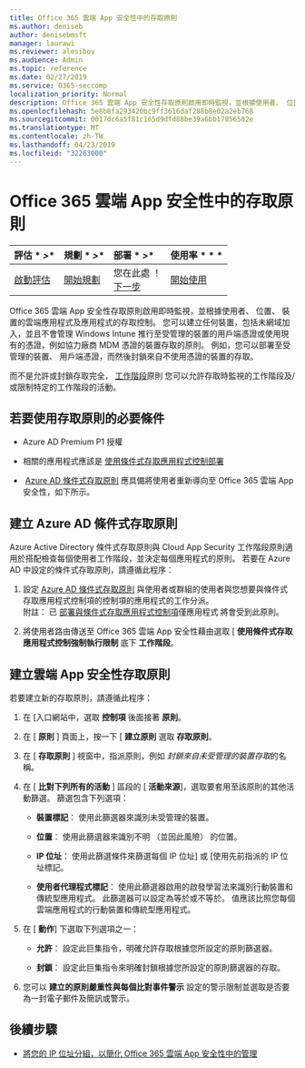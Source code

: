 ```yaml
---
title: Office 365 雲端 App 安全性中的存取原則
ms.author: deniseb
author: denisebmsft
manager: laurawi
ms.reviewer: alesibov
ms.audience: Admin
ms.topic: reference
ms.date: 02/27/2019
ms.service: O365-seccomp
localization_priority: Normal
description: Office 365 雲端 App 安全性存取原則啟用即時監視，並根據使用者、 位置、 裝置的雲端應用程式及應用程式的存取控制。 您可以建立任何裝置，包括未網域加入，並且不會管理 Windows Intune 推行至受管理的裝置的用戶端憑證或使用現有的憑證，例如協力廠商 MDM 憑證的裝置存取的原則。 例如，您可以部署至受管理的裝置、 用戶端憑證，而然後封鎖來自不使用憑證的裝置的存取。
ms.openlocfilehash: 5e8b8fa293420bc9ff3616daf288b8e02a2eb768
ms.sourcegitcommit: 0017dc6a5f81c165d9dfd88be39a6bb17856582e
ms.translationtype: MT
ms.contentlocale: zh-TW
ms.lasthandoff: 04/23/2019
ms.locfileid: "32263000"
---
```

# <a name="access-policies-in-office-365-cloud-app-security"></a>Office 365 雲端 App 安全性中的存取原則

|評估 * *\>**|規劃 * *\>**|部署 * *\>**|使用率 * * *|
|:-----|:-----|:-----|:-----|
|[啟動評估](office-365-cas-overview.md) <br/> |[開始規劃](get-ready-for-office-365-cas.md) <br/> |您在此處 ！  <br/> [下一步](group-your-ip-addresses-in-ocas.md) <br/> |[開始使用](utilization-activities-for-ocas.md) <br/> |

Office 365 雲端 App 安全性存取原則啟用即時監視，並根據使用者、 位置、 裝置的雲端應用程式及應用程式的存取控制。 您可以建立任何裝置，包括未網域加入，並且不會管理 Windows Intune 推行至受管理的裝置的用戶端憑證或使用現有的憑證，例如協力廠商 MDM 憑證的裝置存取的原則。 例如，您可以部署至受管理的裝置、 用戶端憑證，而然後封鎖來自不使用憑證的裝置的存取。

而不是允許或封鎖存取完全， [工作階段](ocas-session-policies.md)原則 您可以允許存取時監視的工作階段及/或限制特定的工作階段的活動。

## <a name="prerequisites-to-using-access-policies"></a>若要使用存取原則的必要條件

- Azure AD Premium P1 授權

- 相關的應用程式應該是 [使用條件式存取應用程式控制部署](https://docs.microsoft.com/en-us/cloud-app-security/proxy-deployment-aad)

-  [Azure AD 條件式存取原則](https://docs.microsoft.com/azure/active-directory/active-directory-conditional-access-azure-portal) 應具備將使用者重新導向至 Office 365 雲端 App 安全性，如下所示。

## <a name="create-an-azure-ad-conditional-access-policy"></a>建立 Azure AD 條件式存取原則

Azure Active Directory 條件式存取原則與 Cloud App Security 工作階段原則適用於搭配檢查每個使用者工作階段，並決定每個應用程式的原則。 若要在 Azure AD 中設定的條件式存取原則，請遵循此程序：

1. 設定 [Azure AD 條件式存取原則](https://docs.microsoft.com/azure/active-directory/active-directory-conditional-access-azure-portal) 與使用者或群組的使用者與您想要與條件式存取應用程式控制項的控制項的應用程式的工作分派。<br>附註： 已 [部署與條件式存取應用程式控制項](https://docs.microsoft.com/cloud-app-security/proxy-deployment-aad)僅應用程式 將會受到此原則。

2. 將使用者路由傳送至 Office 365 雲端 App 安全性藉由選取 [ **使用條件式存取應用程式控制強制執行限制** 底下 **工作階段**。

## <a name="create-a-cloud-app-security-access-policy"></a>建立雲端 App 安全性存取原則

若要建立新的存取原則，請遵循此程序：

1. 在 [入口網站中，選取 **控制項** 後面接著 **原則**。

2. 在 [ **原則** ] 頁面上，按一下 [ **建立原則** 選取 **存取原則**。

3. 在 [ **存取原則** ] 視窗中，指派原則，例如 *封鎖來自未受管理的裝置存取*的名稱。

4. 在 [ **比對下列所有的活動** ] 區段的 [ **活動來源**]，選取要套用至該原則的其他活動篩選。 篩選包含下列選項：
    
    - **裝置標記**： 使用此篩選器來識別未受管理的裝置。
    
    - **位置**： 使用此篩選器來識別不明 （並因此風險） 的位置。
    
    - **IP 位址**： 使用此篩選條件來篩選每個 IP 位址] 或 [使用先前指派的 IP 位址標記。
    
    - **使用者代理程式標記**： 使用此篩選器啟用的啟發學習法來識別行動裝置和傳統型應用程式。 此篩選器可以設定為等於或不等於。 值應該比照您每個雲端應用程式的行動裝置和傳統型應用程式。

5. 在 [ **動作**] 下選取下列選項之一：
    
    - **允許**： 設定此巨集指令，明確允許存取根據您所設定的原則篩選器。
    
    - **封鎖**： 設定此巨集指令來明確封鎖根據您所設定的原則篩選器的存取。

6. 您可以 **建立的原則嚴重性與每個比對事件警示** 設定的警示限制並選取是否要為一封電子郵件及簡訊或警示。

## <a name="next-steps"></a>後續步驟

- [將您的 IP 位址分組，以簡化 Office 365 雲端 App 安全性中的管理](group-your-ip-addresses-in-ocas.md)